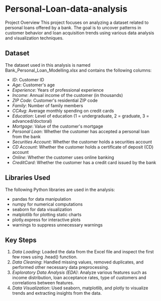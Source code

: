 # Personal-Loan-data-analysis

Project Overview
This project focuses on analyzing a dataset related to personal loans offered by a bank. The goal is to uncover patterns in customer behavior and loan acquisition trends using various data analysis and visualization techniques.

## Dataset
The dataset used in this analysis is named Bank_Personal_Loan_Modelling.xlsx and contains the following columns:
- *ID*: Customer ID
- *Age*: Customer's age
- *Experience*: Years of professional experience
- *Income*: Annual income of the customer (in thousands)
- *ZIP Code*: Customer's residential ZIP code
- *Family*: Number of family members
- *CCAvg*: Average monthly spending on credit cards
- *Education*: Level of education (1 = undergraduate, 2 = graduate, 3 = advanced/doctoral)
- *Mortgage*: Value of the customer's mortgage
- *Personal Loan*: Whether the customer has accepted a personal loan from the bank
- *Securities Account*: Whether the customer holds a securities account
- *CD Account*: Whether the customer holds a certificate of deposit (CD) account
- *Online*: Whether the customer uses online banking
- *CreditCard*: Whether the customer has a credit card issued by the bank

## Libraries Used
The following Python libraries are used in the analysis:
- pandas for data manipulation
- numpy for numerical computations
- seaborn for data visualization
- matplotlib for plotting static charts
- plotly.express for interactive plots
- warnings to suppress unnecessary warnings

## Key Steps
1. *Data Loading*: Loaded the data from the Excel file and inspect the first few rows using .head() function.
2. *Data Cleaning*: Handled missing values, removed duplicates, and performed other necessary data preprocessing.
3. *Exploratory Data Analysis (EDA)*: Analyze various features such as income distribution, loan acceptance rates, type of customers and correlations between features.
4. *Data Visualization*: Used seaborn, matplotlib, and plotly to visualize trends and extracting insights from the data.
